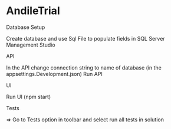 # AndileTrial
Database Setup

Create database and use Sql File to  populate fields in SQL Server Management Studio


API

In the API change connection string to name of database (in the appsettings.Development.json)
Run API


UI

Run UI (npm start)

Tests

=> Go to Tests option in toolbar and select run all tests in solution

